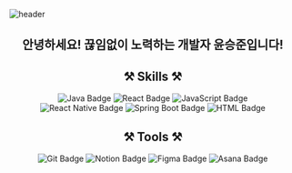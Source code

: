 ![header](https://capsule-render.vercel.app/api?type=waving&color=87CEEB&height=300&section=header&text=SeungJun%20Github&fontSize=90&fontColor=FFFFFF)
<h2 align="center" style="font-weight: bold;">안녕하세요! 끊임없이 노력하는 개발자 윤승준입니다!</h2>
<h2 align="center" style="font-weight: bold;">⚒️ Skills ⚒️</h2>
<div align="center">
  <img src="https://img.shields.io/badge/Java-E34F26?style=flat-square&logo=java&logoColor=white" alt="Java Badge" />
  <img src="https://img.shields.io/badge/React-61DAFB?style=flat-square&logo=react&logoColor=white" alt="React Badge" />
  <img src="https://img.shields.io/badge/JavaScript-F7DF1E?style=flat-square&logo=javascript&logoColor=black" alt="JavaScript Badge" />
  <br>
  <img src="https://img.shields.io/badge/React_Native-007AFF?style=flat-square&logo=react&logoColor=white" alt="React Native Badge" />
  <img src="https://img.shields.io/badge/Spring_Boot-6DB33F?style=flat-square&logo=spring&logoColor=white" alt="Spring Boot Badge" />
  <img src="https://img.shields.io/badge/HTML-E34F26?style=flat-square&logo=html5&logoColor=white" alt="HTML Badge" />
</div>
<div>
  <h2 align="center" style="font-weight: bold;">⚒️ Tools ⚒️</h2>
  <div align="center">
    <img src="https://img.shields.io/badge/Git-F05032?style=flat-square&logo=git&logoColor=white" alt="Git Badge" />
    <img src="https://img.shields.io/badge/Notion-000000?style=flat-square&logo=notion&logoColor=white" alt="Notion Badge" />
    <img src="https://img.shields.io/badge/Figma-F24E1E?style=flat-square&logo=figma&logoColor=white" alt="Figma Badge" />
    <img src="https://img.shields.io/badge/Asana-0052CC?style=flat-square&logo=asana&logoColor=white" alt="Asana Badge" />
  </div>
</div>
